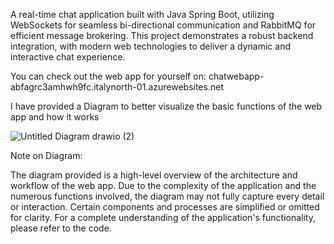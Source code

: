 A real-time chat application built with Java Spring Boot, 
utilizing WebSockets for seamless bi-directional communication and RabbitMQ for efficient message brokering. 
This project demonstrates a robust backend integration, 
with modern web technologies to deliver a dynamic and interactive chat experience.

You can check out the web app for yourself on:
chatwebapp-abfagrc3amhwh9fc.italynorth-01.azurewebsites.net

I have provided a Diagram to better visualize the basic functions of the web app and how it works

![Untitled Diagram drawio (2)](https://github.com/user-attachments/assets/656ae530-b3b0-448a-b883-918ebb11fa6f)


Note on Diagram:

The diagram provided is a high-level overview of the architecture and workflow of the web app. Due to the complexity of the application and the numerous functions involved, the diagram may not fully capture every detail or interaction. Certain components and processes are simplified or omitted for clarity. For a complete understanding of the application's functionality, please refer to the code.
